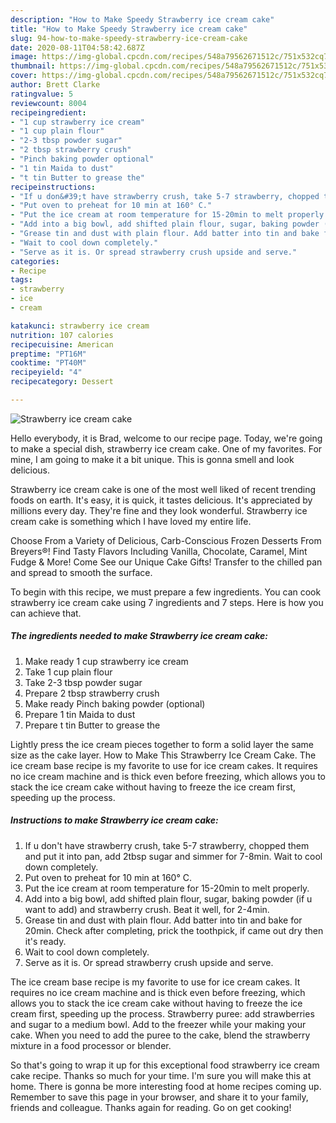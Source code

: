 ```yaml
---
description: "How to Make Speedy Strawberry ice cream cake"
title: "How to Make Speedy Strawberry ice cream cake"
slug: 94-how-to-make-speedy-strawberry-ice-cream-cake
date: 2020-08-11T04:58:42.687Z
image: https://img-global.cpcdn.com/recipes/548a79562671512c/751x532cq70/strawberry-ice-cream-cake-recipe-main-photo.jpg
thumbnail: https://img-global.cpcdn.com/recipes/548a79562671512c/751x532cq70/strawberry-ice-cream-cake-recipe-main-photo.jpg
cover: https://img-global.cpcdn.com/recipes/548a79562671512c/751x532cq70/strawberry-ice-cream-cake-recipe-main-photo.jpg
author: Brett Clarke
ratingvalue: 5
reviewcount: 8004
recipeingredient:
- "1 cup strawberry ice cream"
- "1 cup plain flour"
- "2-3 tbsp powder sugar"
- "2 tbsp strawberry crush"
- "Pinch baking powder optional"
- "1 tin Maida to dust"
- "t tin Butter to grease the"
recipeinstructions:
- "If u don&#39;t have strawberry crush, take 5-7 strawberry, chopped them and put it into pan, add 2tbsp sugar and simmer for 7-8min. Wait to cool down completely."
- "Put oven to preheat for 10 min at 160° C."
- "Put the ice cream at room temperature for 15-20min to melt properly."
- "Add into a big bowl, add shifted plain flour, sugar, baking powder (if u want to add) and strawberry crush. Beat it well, for 2-4min."
- "Grease tin and dust with plain flour. Add batter into tin and bake for 20min. Check after completing, prick the toothpick, if came out dry then it&#39;s ready."
- "Wait to cool down completely."
- "Serve as it is. Or spread strawberry crush upside and serve."
categories:
- Recipe
tags:
- strawberry
- ice
- cream

katakunci: strawberry ice cream 
nutrition: 107 calories
recipecuisine: American
preptime: "PT16M"
cooktime: "PT40M"
recipeyield: "4"
recipecategory: Dessert

---
```



![Strawberry ice cream cake](https://img-global.cpcdn.com/recipes/548a79562671512c/751x532cq70/strawberry-ice-cream-cake-recipe-main-photo.jpg)

Hello everybody, it is Brad, welcome to our recipe page. Today, we're going to make a special dish, strawberry ice cream cake. One of my favorites. For mine, I am going to make it a bit unique. This is gonna smell and look delicious.

Strawberry ice cream cake is one of the most well liked of recent trending foods on earth. It's easy, it is quick, it tastes delicious. It's appreciated by millions every day. They're fine and they look wonderful. Strawberry ice cream cake is something which I have loved my entire life.

Choose From a Variety of Delicious, Carb-Conscious Frozen Desserts From Breyers®! Find Tasty Flavors Including Vanilla, Chocolate, Caramel, Mint Fudge &amp; More! Come See our Unique Cake Gifts! Transfer to the chilled pan and spread to smooth the surface.


To begin with this recipe, we must prepare a few ingredients. You can cook strawberry ice cream cake using 7 ingredients and 7 steps. Here is how you can achieve that.

<!--inarticleads1-->

##### The ingredients needed to make Strawberry ice cream cake:

1. Make ready 1 cup strawberry ice cream
1. Take 1 cup plain flour
1. Take 2-3 tbsp powder sugar
1. Prepare 2 tbsp strawberry crush
1. Make ready Pinch baking powder (optional)
1. Prepare 1 tin Maida to dust
1. Prepare t tin Butter to grease the


Lightly press the ice cream pieces together to form a solid layer the same size as the cake layer. How to Make This Strawberry Ice Cream Cake. The ice cream base recipe is my favorite to use for ice cream cakes. It requires no ice cream machine and is thick even before freezing, which allows you to stack the ice cream cake without having to freeze the ice cream first, speeding up the process. 

<!--inarticleads2-->

##### Instructions to make Strawberry ice cream cake:

1. If u don&#39;t have strawberry crush, take 5-7 strawberry, chopped them and put it into pan, add 2tbsp sugar and simmer for 7-8min. Wait to cool down completely.
1. Put oven to preheat for 10 min at 160° C.
1. Put the ice cream at room temperature for 15-20min to melt properly.
1. Add into a big bowl, add shifted plain flour, sugar, baking powder (if u want to add) and strawberry crush. Beat it well, for 2-4min.
1. Grease tin and dust with plain flour. Add batter into tin and bake for 20min. Check after completing, prick the toothpick, if came out dry then it&#39;s ready.
1. Wait to cool down completely.
1. Serve as it is. Or spread strawberry crush upside and serve.


The ice cream base recipe is my favorite to use for ice cream cakes. It requires no ice cream machine and is thick even before freezing, which allows you to stack the ice cream cake without having to freeze the ice cream first, speeding up the process. Strawberry puree: add strawberries and sugar to a medium bowl. Add to the freezer while your making your cake. When you need to add the puree to the cake, blend the strawberry mixture in a food processor or blender. 

So that's going to wrap it up for this exceptional food strawberry ice cream cake recipe. Thanks so much for your time. I'm sure you will make this at home. There is gonna be more interesting food at home recipes coming up. Remember to save this page in your browser, and share it to your family, friends and colleague. Thanks again for reading. Go on get cooking!
